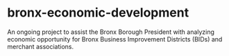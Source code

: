 # bronx-economic-development
 An ongoing project to assist the Bronx Borough President with analyzing economic opportunity for Bronx Business Improvement Districts (BIDs) and merchant associations.
